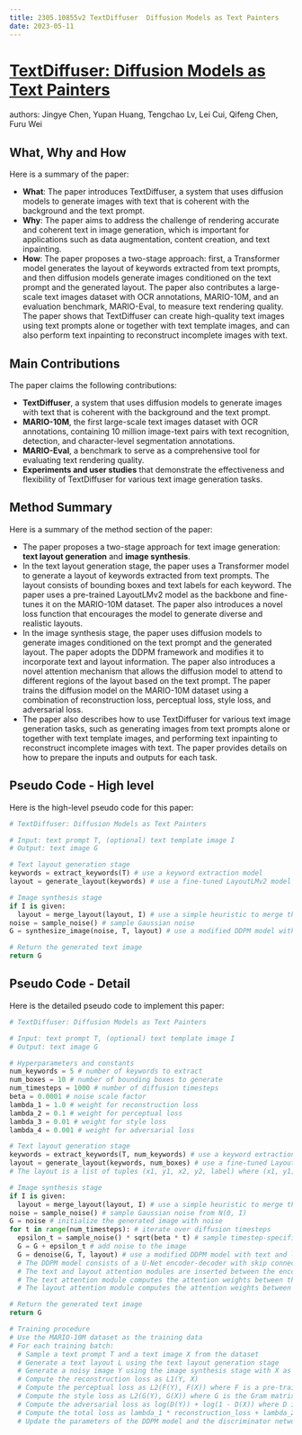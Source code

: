 ```yaml
---
title: 2305.10855v2 TextDiffuser  Diffusion Models as Text Painters
date: 2023-05-11
---
```


# [TextDiffuser: Diffusion Models as Text Painters](http://arxiv.org/abs/2305.10855v2)

authors: Jingye Chen, Yupan Huang, Tengchao Lv, Lei Cui, Qifeng Chen, Furu Wei


## What, Why and How

[1]: https://arxiv.org/abs/2305.10855 "[2305.10855] TextDiffuser: Diffusion Models as Text Painters - arXiv.org"
[2]: https://arxiv.org/pdf/2305.10855 "arXiv.org"
[3]: http://export.arxiv.org/pdf/2305.10855 "export.arxiv.org"

Here is a summary of the paper:

- **What**: The paper introduces TextDiffuser, a system that uses diffusion models to generate images with text that is coherent with the background and the text prompt.
- **Why**: The paper aims to address the challenge of rendering accurate and coherent text in image generation, which is important for applications such as data augmentation, content creation, and text inpainting.
- **How**: The paper proposes a two-stage approach: first, a Transformer model generates the layout of keywords extracted from text prompts, and then diffusion models generate images conditioned on the text prompt and the generated layout. The paper also contributes a large-scale text images dataset with OCR annotations, MARIO-10M, and an evaluation benchmark, MARIO-Eval, to measure text rendering quality. The paper shows that TextDiffuser can create high-quality text images using text prompts alone or together with text template images, and can also perform text inpainting to reconstruct incomplete images with text.

## Main Contributions

[1]: https://arxiv.org/abs/2305.10855 "[2305.10855] TextDiffuser: Diffusion Models as Text Painters - arXiv.org"
[2]: https://arxiv.org/pdf/2305.10855 "arXiv.org"
[3]: http://export.arxiv.org/pdf/2305.10855 "export.arxiv.org"

The paper claims the following contributions:

- **TextDiffuser**, a system that uses diffusion models to generate images with text that is coherent with the background and the text prompt.
- **MARIO-10M**, the first large-scale text images dataset with OCR annotations, containing 10 million image-text pairs with text recognition, detection, and character-level segmentation annotations.
- **MARIO-Eval**, a benchmark to serve as a comprehensive tool for evaluating text rendering quality.
- **Experiments and user studies** that demonstrate the effectiveness and flexibility of TextDiffuser for various text image generation tasks.

## Method Summary

[1]: https://arxiv.org/abs/2305.10855 "[2305.10855] TextDiffuser: Diffusion Models as Text Painters - arXiv.org"
[2]: https://arxiv.org/pdf/2305.10855 "arXiv.org"
[3]: http://export.arxiv.org/pdf/2305.10855 "export.arxiv.org"

Here is a summary of the method section of the paper:

- The paper proposes a two-stage approach for text image generation: **text layout generation** and **image synthesis**.
- In the text layout generation stage, the paper uses a Transformer model to generate a layout of keywords extracted from text prompts. The layout consists of bounding boxes and text labels for each keyword. The paper uses a pre-trained LayoutLMv2 model  as the backbone and fine-tunes it on the MARIO-10M dataset. The paper also introduces a novel loss function that encourages the model to generate diverse and realistic layouts.
- In the image synthesis stage, the paper uses diffusion models to generate images conditioned on the text prompt and the generated layout. The paper adopts the DDPM framework  and modifies it to incorporate text and layout information. The paper also introduces a novel attention mechanism that allows the diffusion model to attend to different regions of the layout based on the text prompt. The paper trains the diffusion model on the MARIO-10M dataset using a combination of reconstruction loss, perceptual loss, style loss, and adversarial loss.
- The paper also describes how to use TextDiffuser for various text image generation tasks, such as generating images from text prompts alone or together with text template images, and performing text inpainting to reconstruct incomplete images with text. The paper provides details on how to prepare the inputs and outputs for each task.

## Pseudo Code - High level

Here is the high-level pseudo code for this paper:

```python
# TextDiffuser: Diffusion Models as Text Painters

# Input: text prompt T, (optional) text template image I
# Output: text image G

# Text layout generation stage
keywords = extract_keywords(T) # use a keyword extraction model
layout = generate_layout(keywords) # use a fine-tuned LayoutLMv2 model

# Image synthesis stage
if I is given:
  layout = merge_layout(layout, I) # use a simple heuristic to merge the two layouts
noise = sample_noise() # sample Gaussian noise
G = synthesize_image(noise, T, layout) # use a modified DDPM model with text and layout attention

# Return the generated text image
return G
```

## Pseudo Code - Detail

Here is the detailed pseudo code to implement this paper:

```python
# TextDiffuser: Diffusion Models as Text Painters

# Input: text prompt T, (optional) text template image I
# Output: text image G

# Hyperparameters and constants
num_keywords = 5 # number of keywords to extract
num_boxes = 10 # number of bounding boxes to generate
num_timesteps = 1000 # number of diffusion timesteps
beta = 0.0001 # noise scale factor
lambda_1 = 1.0 # weight for reconstruction loss
lambda_2 = 0.1 # weight for perceptual loss
lambda_3 = 0.01 # weight for style loss
lambda_4 = 0.001 # weight for adversarial loss

# Text layout generation stage
keywords = extract_keywords(T, num_keywords) # use a keyword extraction model such as RAKE or YAKE
layout = generate_layout(keywords, num_boxes) # use a fine-tuned LayoutLMv2 model with a novel loss function
# The layout is a list of tuples (x1, y1, x2, y2, label) where (x1, y1) and (x2, y2) are the coordinates of the bounding box and label is the text label

# Image synthesis stage
if I is given:
  layout = merge_layout(layout, I) # use a simple heuristic to merge the two layouts based on the overlap and similarity of the boxes and labels
noise = sample_noise() # sample Gaussian noise from N(0, I)
G = noise # initialize the generated image with noise
for t in range(num_timesteps): # iterate over diffusion timesteps
  epsilon_t = sample_noise() * sqrt(beta * t) # sample timestep-specific noise
  G = G + epsilon_t # add noise to the image
  G = denoise(G, T, layout) # use a modified DDPM model with text and layout attention to denoise the image
  # The DDPM model consists of a U-Net encoder-decoder with skip connections and residual blocks
  # The text and layout attention modules are inserted between the encoder and decoder layers
  # The text attention module computes the attention weights between the text prompt tokens and the image features using dot-product attention
  # The layout attention module computes the attention weights between the layout boxes and the image features using geometric attention

# Return the generated text image
return G

# Training procedure
# Use the MARIO-10M dataset as the training data
# For each training batch:
  # Sample a text prompt T and a text image X from the dataset
  # Generate a text layout L using the text layout generation stage
  # Generate a noisy image Y using the image synthesis stage with X as the input image
  # Compute the reconstruction loss as L1(Y, X)
  # Compute the perceptual loss as L2(F(Y), F(X)) where F is a pre-trained VGG network
  # Compute the style loss as L2(G(Y), G(X)) where G is the Gram matrix of F
  # Compute the adversarial loss as log(D(Y)) + log(1 - D(X)) where D is a discriminator network that distinguishes real and fake images
  # Compute the total loss as lambda_1 * reconstruction_loss + lambda_2 * perceptual_loss + lambda_3 * style_loss + lambda_4 * adversarial_loss
  # Update the parameters of the DDPM model and the discriminator network using gradient descent

```